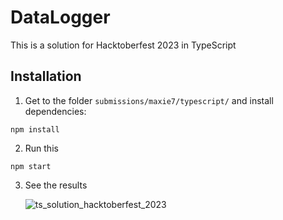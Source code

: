 # DataLogger

This is a solution for Hacktoberfest 2023 in TypeScript

## Installation

1. Get to the folder `submissions/maxie7/typescript/` and install dependencies:

```
npm install
```

2. Run this

```
npm start
```

3. See the results

   ![ts_solution_hacktoberfest_2023](https://github.com/maxie7/file-io/assets/15796607/5d22fc84-ad3d-47f1-9528-eade4cb4d62a)
